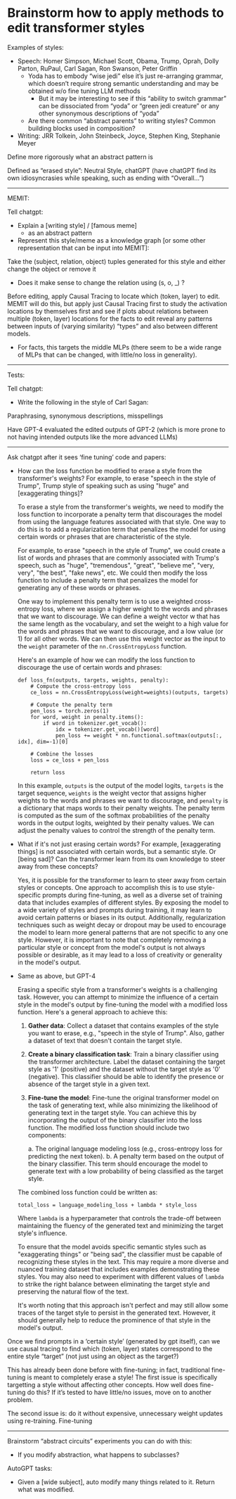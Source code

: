 # Brainstorm how to apply methods to edit transformer styles

Examples of styles: 

- Speech: Homer Simpson, Michael Scott, Obama, Trump, Oprah, Dolly Parton, RuPaul, Carl Sagan, Ron Swanson, Peter Griffin
    - Yoda has to embody “wise jedi” else it’s just re-arranging grammar, which doesn’t require strong semantic understanding and may be obtained w/o fine tuning LLM methods
        - But it may be interesting to see if this “ability to switch grammar” can be dissociated from “yoda” or “green jedi creature” or any other synonymous descriptions of “yoda”
    - Are there common “abstract parents” to writing styles? Common building blocks used in composition?
- Writing: JRR Tolkein, John Steinbeck, Joyce, Stephen King, Stephanie Meyer

Define more rigorously what an abstract pattern is

Defined as “erased style”: Neutral Style, chatGPT (have chatGPT find its own idiosyncrasies while speaking, such as ending with “Overall…”)

---

MEMIT:

Tell chatgpt: 

- Explain a [writing style] / [famous meme]
    - as an abstract pattern
- Represent this style/meme as a knowledge graph [or some other representation that can be input into MEMIT]:

Take the (subject, relation, object) tuples generated for this style and either change the object or remove it

- Does it make sense to change the relation using (s, o, _) ?

Before editing, apply Causal Tracing to locate which (token, layer) to edit. MEMIT will do this, but apply just Causal Tracing first to study the activation locations by themselves first and see if plots about relations between multiple (token, layer) locations for the facts to edit reveal any patterns between inputs of (varying similarity) “types” and also between different models.

- For facts, this targets the middle MLPs (there seem to be a wide range of MLPs that can be changed, with little/no loss in generality).

---

Tests:

Tell chatgpt:

- Write the following in the style of Carl Sagan:

Paraphrasing, synonymous descriptions, misspellings

Have GPT-4 evaluated the edited outputs of GPT-2 (which is more prone to not having intended outputs like the more advanced LLMs)

---

Ask chatgpt after it sees ‘fine tuning’ code and papers:

- How can the loss function be modified to erase a style from the transformer's weights? For example, to erase "speech in the style of Trump", Trump style of speaking such as using "huge" and [exaggerating things]?
    
    To erase a style from the transformer's weights, we need to modify the loss function to incorporate a penalty term that discourages the model from using the language features associated with that style. One way to do this is to add a regularization term that penalizes the model for using certain words or phrases that are characteristic of the style.
    
    For example, to erase "speech in the style of Trump", we could create a list of words and phrases that are commonly associated with Trump's speech, such as "huge", "tremendous", "great", "believe me", "very, very", "the best", "fake news", etc. We could then modify the loss function to include a penalty term that penalizes the model for generating any of these words or phrases.
    
    One way to implement this penalty term is to use a weighted cross-entropy loss, where we assign a higher weight to the words and phrases that we want to discourage. We can define a weight vector w that has the same length as the vocabulary, and set the weight to a high value for the words and phrases that we want to discourage, and a low value (or 1) for all other words. We can then use this weight vector as the input to the `weight` parameter of the `nn.CrossEntropyLoss` function.
    
    Here's an example of how we can modify the loss function to discourage the use of certain words and phrases:
    
    ```
    def loss_fn(outputs, targets, weights, penalty):
        # Compute the cross-entropy loss
        ce_loss = nn.CrossEntropyLoss(weight=weights)(outputs, targets)
    
        # Compute the penalty term
        pen_loss = torch.zeros(1)
        for word, weight in penalty.items():
            if word in tokenizer.get_vocab():
                idx = tokenizer.get_vocab()[word]
                pen_loss += weight * nn.functional.softmax(outputs[:, idx], dim=-1)[0]
    
        # Combine the losses
        loss = ce_loss + pen_loss
    
        return loss
    ```
    
    In this example, `outputs` is the output of the model logits, `targets` is the target sequence, `weights` is the weight vector that assigns higher weights to the words and phrases we want to discourage, and `penalty` is a dictionary that maps words to their penalty weights. The penalty term is computed as the sum of the softmax probabilities of the penalty words in the output logits, weighted by their penalty values. We can adjust the penalty values to control the strength of the penalty term.
    
- What if it's not just erasing certain words? For example, [exaggerating things] is not associated with certain words, but a semantic style. Or [being sad]? Can the transformer learn from its own knowledge to steer away from these concepts?
    
    Yes, it is possible for the transformer to learn to steer away from certain styles or concepts. One approach to accomplish this is to use style-specific prompts during fine-tuning, as well as a diverse set of training data that includes examples of different styles. By exposing the model to a wide variety of styles and prompts during training, it may learn to avoid certain patterns or biases in its output. Additionally, regularization techniques such as weight decay or dropout may be used to encourage the model to learn more general patterns that are not specific to any one style. However, it is important to note that completely removing a particular style or concept from the model's output is not always possible or desirable, as it may lead to a loss of creativity or generality in the model's output.
    
- Same as above, but GPT-4
    
    Erasing a specific style from a transformer's weights is a challenging task. However, you can attempt to minimize the influence of a certain style in the model's output by fine-tuning the model with a modified loss function. Here's a general approach to achieve this:
    
    1. **Gather data**: Collect a dataset that contains examples of the style you want to erase, e.g., "speech in the style of Trump". Also, gather a dataset of text that doesn't contain the target style.
    2. **Create a binary classification task**: Train a binary classifier using the transformer architecture. Label the dataset containing the target style as '1' (positive) and the dataset without the target style as '0' (negative). This classifier should be able to identify the presence or absence of the target style in a given text.
    3. **Fine-tune the model**: Fine-tune the original transformer model on the task of generating text, while also minimizing the likelihood of generating text in the target style. You can achieve this by incorporating the output of the binary classifier into the loss function. The modified loss function should include two components:
        
        a. The original language modeling loss (e.g., cross-entropy loss for predicting the next token).
        b. A penalty term based on the output of the binary classifier. This term should encourage the model to generate text with a low probability of being classified as the target style.
        
    
    The combined loss function could be written as:
    
    `total_loss = language_modeling_loss + lambda * style_loss`
    
    Where `lambda` is a hyperparameter that controls the trade-off between maintaining the fluency of the generated text and minimizing the target style's influence.
    
    To ensure that the model avoids specific semantic styles such as "exaggerating things" or "being sad", the classifier must be capable of recognizing these styles in the text. This may require a more diverse and nuanced training dataset that includes examples demonstrating these styles. You may also need to experiment with different values of `lambda` to strike the right balance between eliminating the target style and preserving the natural flow of the text.
    
    It's worth noting that this approach isn't perfect and may still allow some traces of the target style to persist in the generated text. However, it should generally help to reduce the prominence of that style in the model's output.
    

Once we find prompts in a ‘certain style’ (generated by gpt itself), can we use causal tracing to find which (token, layer) states correspond to the entire style “target” (not just using an object as the target?)

This has already been done before with fine-tuning; in fact, traditional fine-tuning is meant to completely erase a style! The first issue is specifically targetting a style without affecting other concepts. How well does fine-tuning do this? If it’s tested to have little/no issues, move on to another problem.

The second issue is: do it without expensive, unnecessary weight updates using re-training. Fine-tuning 

---

Brainstorm “abstract circuits” experiments you can do with this:

- If you modify abstraction, what happens to subclasses?

AutoGPT tasks:

- Given a [wide subject], auto modify many things related to it. Return what was modified.